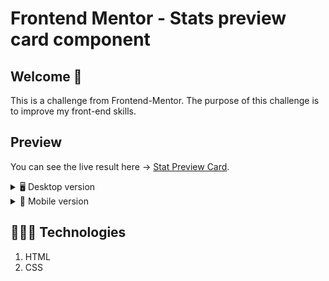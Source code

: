 # Frontend Mentor - Stats preview card component

## Welcome 👋
This is a challenge from Frontend-Mentor. The purpose of this challenge is to improve my front-end skills.

## Preview
You can see the live result here → [Stat Preview Card](https://inganta23.github.io/stat-preview-card/).
<details>
    <summary>🖥 Desktop version</summary>

![](./design/desktop-design.jpg) 

</details>
<details>
    <summary>📱 Mobile version</summary>

![](./design/mobile-design.jpg) 

</details>
 
## 👩🏻‍💻 Technologies
1. HTML
2. CSS
